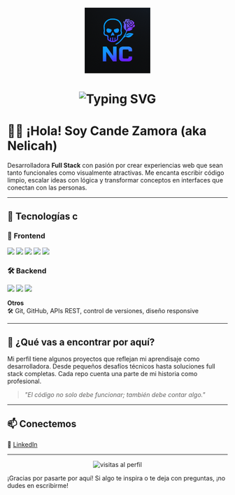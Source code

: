 <p align="center">
  <img src="logo.png" width="150" alt="Nelicah logo" />
</p>

<h1 align="center">
  <img src="https://readme-typing-svg.herokuapp.com?font=Fira+Code&size=28&duration=3000&pause=1000&center=true&vCenter=true&width=435&lines=Hola%2C+soy+Cande+Zamora+(Nelicah);Full+Stack+Developer+creativa;Apasionada+por+el+c%C3%B3digo+y+el+detalle" alt="Typing SVG" />
</h1>

# 👩‍💻 ¡Hola! Soy Cande Zamora (aka Nelicah)

Desarrolladora **Full Stack** con pasión por crear experiencias web que sean tanto funcionales como visualmente atractivas. Me encanta escribir código limpio, escalar ideas con lógica y transformar conceptos en interfaces que conectan con las personas.

---

## 🧠 Tecnologías c

### 🎨 **Frontend**

<p>
  <img src="https://img.shields.io/badge/HTML5-E34F26?style=for-the-badge&logo=html5&logoColor=white"/>
  <img src="https://img.shields.io/badge/CSS3-1572B6?style=for-the-badge&logo=css3&logoColor=white"/>
  <img src="https://img.shields.io/badge/Sass-CC6699?style=for-the-badge&logo=sass&logoColor=white"/>
  <img src="https://img.shields.io/badge/JavaScript-F7DF1E?style=for-the-badge&logo=javascript&logoColor=black"/>
  <img src="https://img.shields.io/badge/React-61DAFB?style=for-the-badge&logo=react&logoColor=black"/>
</p>

### 🛠 **Backend**

<p>
  <img src="https://img.shields.io/badge/Node.js-339933?style=for-the-badge&logo=node.js&logoColor=white"/>
  <img src="https://img.shields.io/badge/Express.js-000000?style=for-the-badge&logo=express&logoColor=white"/>
  <img src="https://img.shields.io/badge/MySQL-4479A1?style=for-the-badge&logo=mysql&logoColor=white"/>
</p>


**Otros**  
🛠️ Git, GitHub, APIs REST, control de versiones, diseño responsive

---

## 🚀 ¿Qué vas a encontrar por aquí?

Mi perfil tiene algunos proyectos que reflejan mi aprendisaje como desarrolladora. Desde pequeños desafíos técnicos hasta soluciones full stack completas. Cada repo cuenta una parte de mi historia como profesional.

> *"El código no solo debe funcionar; también debe contar algo."*

---

## 📫 Conectemos

🔗 [LinkedIn](www.linkedin.com/in/cande-zamora-125301349)

---

<p align="center">
  <img src="https://komarev.com/ghpvc/?username=nelicah&label=Visitas&color=blue&style=flat" alt="visitas al perfil"/>
</p>

¡Gracias por pasarte por aquí! Si algo te inspira o te deja con preguntas, ¡no dudes en escribirme!
